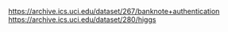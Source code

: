 https://archive.ics.uci.edu/dataset/267/banknote+authentication
https://archive.ics.uci.edu/dataset/280/higgs